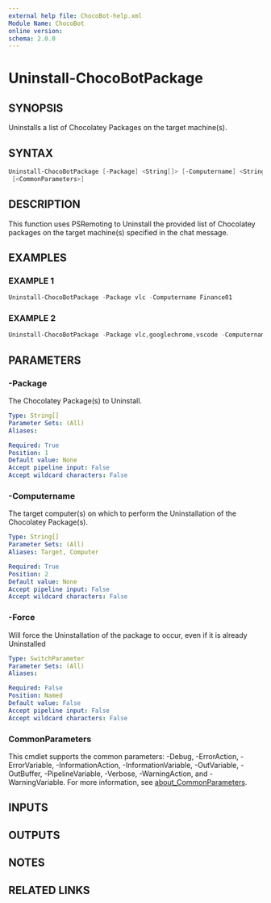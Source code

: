 ```yaml
---
external help file: ChocoBot-help.xml
Module Name: ChocoBot
online version:
schema: 2.0.0
---
```


# Uninstall-ChocoBotPackage

## SYNOPSIS

Uninstalls a list of Chocolatey Packages on the target machine(s).

## SYNTAX

```powershell
Uninstall-ChocoBotPackage [-Package] <String[]> [-Computername] <String[]> [[-Source] <String>] [-Force]
 [<CommonParameters>]
```

## DESCRIPTION

This function uses PSRemoting to Uninstall the provided list of Chocolatey packages on the target machine(s) specified in the chat message.

## EXAMPLES

### EXAMPLE 1

```powershell
Uninstall-ChocoBotPackage -Package vlc -Computername Finance01
```

### EXAMPLE 2

```powershell
Uninstall-ChocoBotPackage -Package vlc,googlechrome,vscode -Computername ((Get-ADComputer -SearchBase "OU=Finance,OU=Chicago","DC=fabrikam",DC=com".Name)
```

## PARAMETERS

### -Package

The Chocolatey Package(s) to Uninstall.

```yaml
Type: String[]
Parameter Sets: (All)
Aliases:

Required: True
Position: 1
Default value: None
Accept pipeline input: False
Accept wildcard characters: False
```

### -Computername

The target computer(s) on which to perform the Uninstallation of the Chocolatey Package(s).

```yaml
Type: String[]
Parameter Sets: (All)
Aliases: Target, Computer

Required: True
Position: 2
Default value: None
Accept pipeline input: False
Accept wildcard characters: False
```

### -Force

Will force the Uninstallation of the package to occur, even if it is already Uninstalled

```yaml
Type: SwitchParameter
Parameter Sets: (All)
Aliases:

Required: False
Position: Named
Default value: False
Accept pipeline input: False
Accept wildcard characters: False
```

### CommonParameters

This cmdlet supports the common parameters: -Debug, -ErrorAction, -ErrorVariable, -InformationAction, -InformationVariable, -OutVariable, -OutBuffer, -PipelineVariable, -Verbose, -WarningAction, and -WarningVariable. For more information, see [about_CommonParameters](http://go.microsoft.com/fwlink/?LinkID=113216).

## INPUTS

## OUTPUTS

## NOTES

## RELATED LINKS
